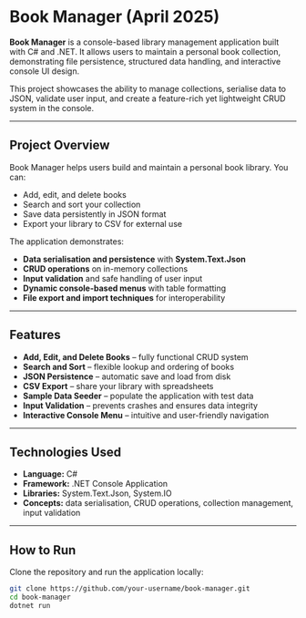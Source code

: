 # Book Manager (April 2025)

**Book Manager** is a console-based library management application built with C# and .NET. It allows users to maintain a personal book collection, demonstrating file persistence, structured data handling, and interactive console UI design.

This project showcases the ability to manage collections, serialise data to JSON, validate user input, and create a feature-rich yet lightweight CRUD system in the console.

---

## Project Overview

Book Manager helps users build and maintain a personal book library. You can:

- Add, edit, and delete books
- Search and sort your collection
- Save data persistently in JSON format
- Export your library to CSV for external use

The application demonstrates:

- **Data serialisation and persistence** with **System.Text.Json**
- **CRUD operations** on in-memory collections
- **Input validation** and safe handling of user input
- **Dynamic console-based menus** with table formatting
- **File export and import techniques** for interoperability

---

## Features

- **Add, Edit, and Delete Books** – fully functional CRUD system
- **Search and Sort** – flexible lookup and ordering of books
- **JSON Persistence** – automatic save and load from disk
- **CSV Export** – share your library with spreadsheets
- **Sample Data Seeder** – populate the application with test data
- **Input Validation** – prevents crashes and ensures data integrity
- **Interactive Console Menu** – intuitive and user-friendly navigation

---

## Technologies Used

- **Language:** C#
- **Framework:** .NET Console Application
- **Libraries:** System.Text.Json, System.IO
- **Concepts:** data serialisation, CRUD operations, collection management, input validation

---

## How to Run

Clone the repository and run the application locally:

```bash
git clone https://github.com/your-username/book-manager.git
cd book-manager
dotnet run
